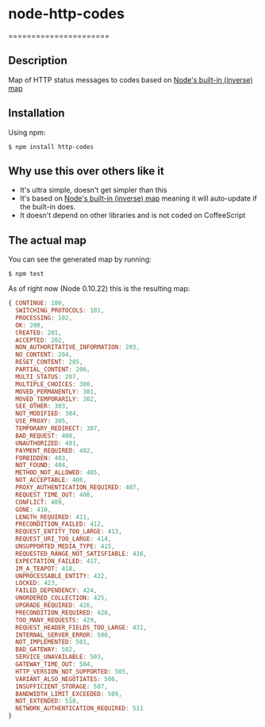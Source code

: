 # node-http-codes
======================

## Description
Map of HTTP status messages to codes based on [Node's built-in (inverse) map](http://nodejs.org/api/http.html#http_http_status_codes)

## Installation
Using npm:

    $ npm install http-codes

## Why use this over others like it

- It's ultra simple, doesn't get simpler than this
- It's based on [Node's built-in (inverse) map](http://nodejs.org/api/http.html#http_http_status_codes) meaning it will auto-update if the built-in does.
- It doesn't depend on other libraries and is not coded on CoffeeScript
 
## The actual map

You can see the generated map by running:

    $ npm test

As of right now (Node 0.10.22) this is the resulting map:
```js
{ CONTINUE: 100,
  SWITCHING_PROTOCOLS: 101,
  PROCESSING: 102,
  OK: 200,
  CREATED: 201,
  ACCEPTED: 202,
  NON_AUTHORITATIVE_INFORMATION: 203,
  NO_CONTENT: 204,
  RESET_CONTENT: 205,
  PARTIAL_CONTENT: 206,
  MULTI_STATUS: 207,
  MULTIPLE_CHOICES: 300,
  MOVED_PERMANENTLY: 301,
  MOVED_TEMPORARILY: 302,
  SEE_OTHER: 303,
  NOT_MODIFIED: 304,
  USE_PROXY: 305,
  TEMPORARY_REDIRECT: 307,
  BAD_REQUEST: 400,
  UNAUTHORIZED: 401,
  PAYMENT_REQUIRED: 402,
  FORBIDDEN: 403,
  NOT_FOUND: 404,
  METHOD_NOT_ALLOWED: 405,
  NOT_ACCEPTABLE: 406,
  PROXY_AUTHENTICATION_REQUIRED: 407,
  REQUEST_TIME_OUT: 408,
  CONFLICT: 409,
  GONE: 410,
  LENGTH_REQUIRED: 411,
  PRECONDITION_FAILED: 412,
  REQUEST_ENTITY_TOO_LARGE: 413,
  REQUEST_URI_TOO_LARGE: 414,
  UNSUPPORTED_MEDIA_TYPE: 415,
  REQUESTED_RANGE_NOT_SATISFIABLE: 416,
  EXPECTATION_FAILED: 417,
  IM_A_TEAPOT: 418,
  UNPROCESSABLE_ENTITY: 422,
  LOCKED: 423,
  FAILED_DEPENDENCY: 424,
  UNORDERED_COLLECTION: 425,
  UPGRADE_REQUIRED: 426,
  PRECONDITION_REQUIRED: 428,
  TOO_MANY_REQUESTS: 429,
  REQUEST_HEADER_FIELDS_TOO_LARGE: 431,
  INTERNAL_SERVER_ERROR: 500,
  NOT_IMPLEMENTED: 501,
  BAD_GATEWAY: 502,
  SERVICE_UNAVAILABLE: 503,
  GATEWAY_TIME_OUT: 504,
  HTTP_VERSION_NOT_SUPPORTED: 505,
  VARIANT_ALSO_NEGOTIATES: 506,
  INSUFFICIENT_STORAGE: 507,
  BANDWIDTH_LIMIT_EXCEEDED: 509,
  NOT_EXTENDED: 510,
  NETWORK_AUTHENTICATION_REQUIRED: 511 
}
```
